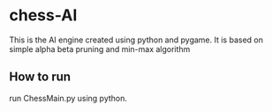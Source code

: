 # chess-AI
This is the AI engine created using python and pygame. It is based on simple alpha beta pruning and min-max algorithm

## How to run
run ChessMain.py using python. 
